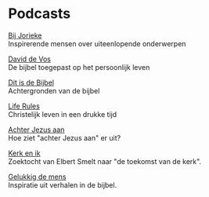 # Podcasts

[Bij Jorieke](https://www.radioviainternet.nl/podcasts/bij-jorieke)  
Inspirerende mensen over uiteenlopende onderwerpen

[David de Vos](http://podcast.goandtell.nl/)  
De bijbel toegepast op het persoonlijk leven

[Dit is de Bijbel](https://www.eo.nl/podcasts/dit-is-de-bijbel)  
Achtergronden van de bijbel

[Life Rules](https://www.eo.nl/podcasts/life-rules-podcast/alle-afleveringen)  
Christelijk leven in een drukke tijd 

[Achter Jezus aan](https://www.streef.nl/achterjezusaan/)  
Hoe ziet "achter Jezus aan" er uit?

[Kerk en ik](https://www.radioviainternet.nl/podcasts/kerk-en-ik)  
Zoektocht van Elbert Smelt naar "de toekomst van de kerk". 

[Gelukkig de mens](https://www.gelukkigdemens.nl/)  
Inspiratie uit verhalen in de bijbel.


